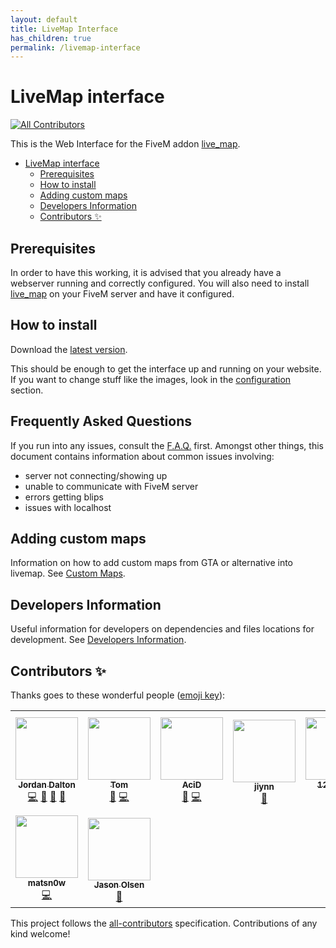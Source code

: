 ```yaml
---
layout: default
title: LiveMap Interface
has_children: true
permalink: /livemap-interface
---
```


# LiveMap interface
<!-- ALL-CONTRIBUTORS-BADGE:START - Do not remove or modify this section -->
[![All Contributors](https://img.shields.io/badge/all_contributors-9-orange.svg?style=flat-square)](#contributors-)
<!-- ALL-CONTRIBUTORS-BADGE:END -->

This is the Web Interface for the FiveM addon [live_map](https://github.com/TGRHavoc/live_map).

- [LiveMap interface](#livemap-interface)
  - [Prerequisites](#prerequisites)
  - [How to install](#how-to-install)
  - [Adding custom maps](#adding-custom-maps)
  - [Developers Information](#developers-information)
  - [Contributors ✨](#contributors-)

## Prerequisites

In order to have this working, it is advised that you already have a webserver running and correctly configured.
You will also need to install [live_map](https://github.com/TGRHavoc/live_map) on your FiveM server and have it configured.

## How to install

Download the [latest version](https://github.com/TGRHavoc/live_map-interface/archive/master.zip).

This should be enough to get the interface up and running on your website. If you want to change stuff like the images, look in the [configuration](config.md) section.

## Frequently Asked Questions

If you run into any issues, consult the [F.A.Q.](FAQ.md) first. Amongst other things, this document contains information about common issues involving:
- server not connecting/showing up
- unable to communicate with FiveM server
- errors getting blips
- issues with localhost

## Adding custom maps
Information on how to add custom maps from GTA or alternative into livemap. See [Custom Maps](custom_maps.md).

## Developers Information

Useful information for developers on dependencies and files locations for development. See [Developers Information](developers.md).

## Contributors ✨

Thanks goes to these wonderful people ([emoji key](https://allcontributors.org/docs/en/emoji-key)):

<!-- ALL-CONTRIBUTORS-LIST:START - Do not remove or modify this section -->
<!-- prettier-ignore-start -->
<!-- markdownlint-disable -->
<table>
  <tr>
    <td align="center"><a href="https://tgrhavoc.co.uk/"><img src="https://avatars.githubusercontent.com/u/1770893?v=4?s=100" width="100px;" alt=""/><br /><sub><b>Jordan Dalton</b></sub></a><br /><a href="https://github.com/TGRHavoc/live_map-interface/commits?author=TGRHavoc" title="Code">💻</a> <a href="https://github.com/TGRHavoc/live_map-interface/commits?author=TGRHavoc" title="Documentation">📖</a> <a href="#design-TGRHavoc" title="Design">🎨</a> <a href="#ideas-TGRHavoc" title="Ideas, Planning, & Feedback">🤔</a></td>
    <td align="center"><a href="https://tomgrobbe.nl/"><img src="https://avatars.githubusercontent.com/u/31419184?v=4?s=100" width="100px;" alt=""/><br /><sub><b>Tom</b></sub></a><br /><a href="https://github.com/TGRHavoc/live_map-interface/issues?q=author%3ATomGrobbe" title="Bug reports">🐛</a> <a href="https://github.com/TGRHavoc/live_map-interface/commits?author=TomGrobbe" title="Code">💻</a></td>
    <td align="center"><a href="https://xlxacidxlx.com/"><img src="https://avatars.githubusercontent.com/u/7502881?v=4?s=100" width="100px;" alt=""/><br /><sub><b>AciD</b></sub></a><br /><a href="https://github.com/TGRHavoc/live_map-interface/issues?q=author%3AxlxAciDxlx" title="Bug reports">🐛</a> <a href="https://github.com/TGRHavoc/live_map-interface/commits?author=xlxAciDxlx" title="Code">💻</a></td>
    <td align="center"><a href="https://github.com/jiynn"><img src="https://avatars.githubusercontent.com/u/33206565?v=4?s=100" width="100px;" alt=""/><br /><sub><b>jiynn</b></sub></a><br /><a href="https://github.com/TGRHavoc/live_map-interface/issues?q=author%3Ajiynn" title="Bug reports">🐛</a></td>
    <td align="center"><a href="https://github.com/Local9"><img src="https://avatars.githubusercontent.com/u/6077794?v=4?s=100" width="100px;" alt=""/><br /><sub><b>127.0.0.1</b></sub></a><br /><a href="https://github.com/TGRHavoc/live_map-interface/issues?q=author%3ALocal9" title="Bug reports">🐛</a> <a href="https://github.com/TGRHavoc/live_map-interface/commits?author=Local9" title="Code">💻</a></td>
    <td align="center"><a href="https://github.com/davwheat"><img src="https://avatars.githubusercontent.com/u/7406822?v=4?s=100" width="100px;" alt=""/><br /><sub><b>David Wheatley</b></sub></a><br /><a href="https://github.com/TGRHavoc/live_map-interface/commits?author=davwheat" title="Code">💻</a> <a href="https://github.com/TGRHavoc/live_map-interface/issues?q=author%3Adavwheat" title="Bug reports">🐛</a></td>
    <td align="center"><a href="https://github.com/DaveOkpare"><img src="https://avatars.githubusercontent.com/u/19241431?v=4?s=100" width="100px;" alt=""/><br /><sub><b>David Okpare</b></sub></a><br /><a href="https://github.com/TGRHavoc/live_map-interface/commits?author=DaveOkpare" title="Documentation">📖</a></td>
  </tr>
  <tr>
    <td align="center"><a href="https://github.com/matsn0w"><img src="https://avatars.githubusercontent.com/u/15019582?v=4?s=100" width="100px;" alt=""/><br /><sub><b>matsn0w</b></sub></a><br /><a href="https://github.com/TGRHavoc/live_map-interface/commits?author=matsn0w" title="Code">💻</a></td>
    <td align="center"><a href="https://github.com/JasonO99"><img src="https://avatars.githubusercontent.com/u/2074263?v=4?s=100" width="100px;" alt=""/><br /><sub><b>Jason Olsen</b></sub></a><br /><a href="https://github.com/TGRHavoc/live_map-interface/issues?q=author%3AJasonO99" title="Bug reports">🐛</a></td>
  </tr>
</table>

<!-- markdownlint-restore -->
<!-- prettier-ignore-end -->

<!-- ALL-CONTRIBUTORS-LIST:END -->

This project follows the [all-contributors](https://github.com/all-contributors/all-contributors) specification. Contributions of any kind welcome!
